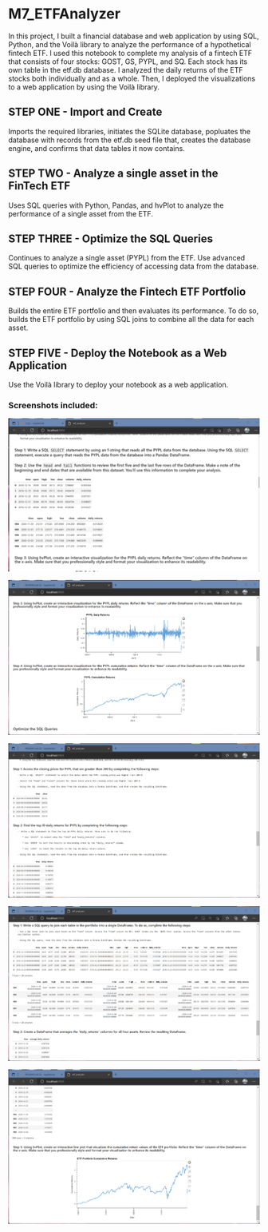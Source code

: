 # M7_ETFAnalyzer

In this project, I built a financial database and web application by using SQL, Python, and the Voilà library to analyze the performance of a hypothetical fintech ETF. I used this notebook to complete my analysis of a fintech ETF that consists of four stocks: GOST, GS, PYPL, and SQ. Each stock has its own table in the etf.db database. I analyzed the daily returns of the ETF stocks both individually and as a whole. Then, I deployed the visualizations to a web application by using the Voilà library.

## STEP ONE - Import and Create

Imports the required libraries, initiates the SQLite database, popluates the database with records from the etf.db seed file that, creates the database engine, and confirms that data tables it now contains.

## STEP TWO - Analyze a single asset in the FinTech ETF

Uses SQL queries with Python, Pandas, and hvPlot to analyze the performance of a single asset from the ETF.

## STEP THREE - Optimize the SQL Queries

Continues to analyze a single asset (PYPL) from the ETF. Use advanced SQL queries to optimize the efficiency of accessing data from the database.

## STEP FOUR - Analyze the Fintech ETF Portfolio

Builds the entire ETF portfolio and then evaluates its performance. To do so, builds the ETF portfolio by using SQL joins to combine all the data for each asset.

## STEP FIVE - Deploy the Notebook as a Web Application

Use the Voilà library to deploy your notebook as a web application.

### Screenshots included:

![Tables_PYPL](./Resources/voila_1.png)

![Graphs_PYPL](./Resources/voila_2.png)

![Tables_PYPL>200](./Resources/voila_3.png)

![SQL_Query_tables](./Resources/voila_4.png)

![Graph_cumulative](./Resources/voila_5.png)

